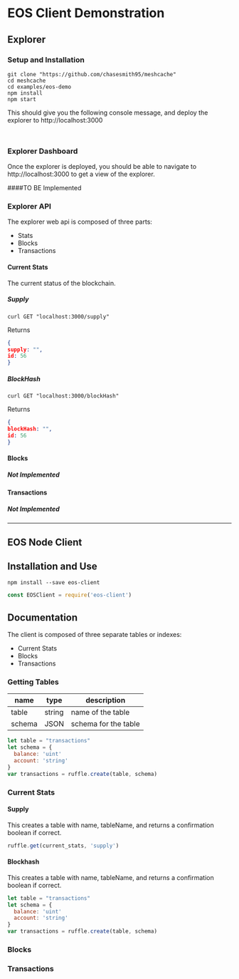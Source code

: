 

# EOS Client Demonstration



## Explorer 


### Setup and Installation

```console
git clone "https://github.com/chasesmith95/meshcache"
cd meshcache 
cd examples/eos-demo
npm install
npm start
```

This should give you the following console message, and deploy the explorer to http://localhost:3000

```console 


````


### Explorer Dashboard

Once the explorer is deployed, you should be able to navigate to http://localhost:3000 to get a view of the explorer. 

####TO BE Implemented

### Explorer API

The explorer web api is composed of three parts: 

- Stats
- Blocks 
- Transactions


#### Current Stats 
The current status of the blockchain. 

##### Supply 

```
curl GET "localhost:3000/supply"
```

Returns 

```JSON
{
supply: "",
id: 56 
}

```


##### BlockHash

```
curl GET "localhost:3000/blockHash"
```

Returns 

```JSON
{
blockHash: "",
id: 56 
}

```


#### Blocks  

##### Not Implemented


#### Transactions 

##### Not Implemented


_____________________________________________________________________

## EOS Node Client 


## Installation and Use

```
npm install --save eos-client
```

```javascript 
const EOSClient = require('eos-client')
````


## Documentation

The client is composed of three separate tables or indexes: 
- Current Stats
- Blocks 
- Transactions

### Getting Tables 

| name  |  type |  description  
|---    |---    |     ---         |
|  table | string  |  name of the table |
|  schema | JSON  |  schema for the table |


```javascript
let table = "transactions"
let schema = {
  balance: 'uint'
  account: 'string'
}
var transactions = ruffle.create(table, schema)
```


### Current Stats 

#### Supply 

This creates a table with name, tableName, and returns a confirmation boolean if correct.

```javascript
ruffle.get(current_stats, 'supply')
```

#### Blockhash 

This creates a table with name, tableName, and returns a confirmation boolean if correct.

```javascript
let table = "transactions"
let schema = {
  balance: 'uint'
  account: 'string'
}
var transactions = ruffle.create(table, schema)
```


### Blocks 



### Transactions
